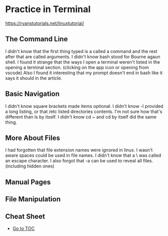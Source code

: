 # Practice in Terminal
<https://ryanstutorials.net/linuxtutorial/>  

## The Command Line  
I didn't know that the first thing typed is a called a command and the rest after that are called arguments.  I didn't know bash stood for Bourne agaun shell.  I found it strange that the ways I open a terminal weren't listed in the opening a terminal section. (clicking on the app icon or opening from vscode)  Also I found it interesting that my prompt doesn't end in bash like it says it should in the article.  

## Basic Navigation  
I didn't know square brackets made items optional.  I didn't know -l provided a long listing, or that /etc listed directories contents.  I'm not sure how that's different than ls by itself. I didn't know cd ~ and cd by itself did the same thing.  

## More About Files  
I had forgotten that file extension names were ignored in linux.  I wasn't aware spaces could be used in file names.  I didn't know that a \ was called an escape character.  I also forgot that -a can be used to reveal all files. (including hidden ones)  

## Manual Pages  

## File Manipulation

## Cheat Sheet

- [Go to TOC](README.md)
